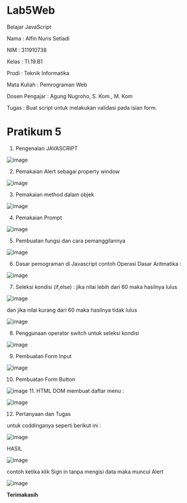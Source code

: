 # Lab5Web
Belajar JavaScript

Nama : Alfin Nuris Setiadi

NIM : 311910738

Kelas : TI.19.B1

Prodi : Teknik Informatika

Mata Kuliah : Pemrograman Web

Dosen Pengajar : Agung Nugroho, S. Kom., M. Kom

Tugas : Buat script untuk melakukan validasi pada isian form.

# Pratikum 5

1. Pengenalan JAVASCRIPT

![image](https://user-images.githubusercontent.com/81596397/116131459-9eb8aa00-a6f6-11eb-82da-5fd013ee06bd.png)

2. Pemakaian Alert sebagai property window 

![image](https://user-images.githubusercontent.com/81596397/116132656-fe638500-a6f7-11eb-9e75-06264e99a6f8.png)

3. Pemakaian method dalam objek 

![image](https://user-images.githubusercontent.com/81596397/116134288-ed1b7800-a6f9-11eb-8cfe-e1cb1a4b2a7a.png)


4.  Pemakaian Prompt 

![image](https://user-images.githubusercontent.com/81596397/116134005-957d0c80-a6f9-11eb-97d7-0c7e1941cabf.png)

5. Pembuatan fungsi dan cara pemanggilannya 

![image](https://user-images.githubusercontent.com/81596397/116134665-5c916780-a6fa-11eb-953e-03d824e1e0a9.png)

6. Dasar pemograman di Javascript contoh Operasi Dasar Aritmatika :

![image](https://user-images.githubusercontent.com/81596397/116135055-cf9ade00-a6fa-11eb-9193-d4c0241f998b.png)

7. Seleksi kondisi (if,else) :
jika nilai lebih dari 60 maka hasilnya lulus 

![image](https://user-images.githubusercontent.com/81596397/116135297-27d1e000-a6fb-11eb-9832-02421cbe1d9c.png)

dan jika nilai kurang dari 60 maka hasilnya tidak lulus 

![image](https://user-images.githubusercontent.com/81596397/116137481-cd864e80-a6fd-11eb-9434-d05852198568.png)

8. Penggunaan operator switch untuk seleksi kondisi 

![image](https://user-images.githubusercontent.com/81596397/116136422-7a5fcc00-a6fc-11eb-83a1-af57a30b834b.png)


9. Pembuatan Form Input 

![image](https://user-images.githubusercontent.com/81596397/116136577-ac712e00-a6fc-11eb-92f8-a45faa6b0f77.png)

10. Pembuatan Form Button 

![image](https://user-images.githubusercontent.com/81596397/116138237-c01d9400-a6fe-11eb-8bc7-1c7ed368eb07.png)
11. HTML DOM membuat daftar menu :

![image](https://user-images.githubusercontent.com/81596397/116140342-69658980-a701-11eb-8cd1-d7bba700f0bc.png)

12. Pertanyaan dan Tugas

untuk coddinganya seperti berikut ini :

![image](https://user-images.githubusercontent.com/81596397/116138538-23a7c180-a6ff-11eb-81f5-91f49aab65b6.png)

HASIL

![image](https://user-images.githubusercontent.com/81596397/116138974-af215280-a6ff-11eb-9de4-7c8528581b01.png)

contoh ketika klik Sign in tanpa mengisi data maka muncul Alert

![image](https://user-images.githubusercontent.com/81596397/116139275-0a534500-a700-11eb-9af6-653ac8e68022.png)


**Terimakasih**



